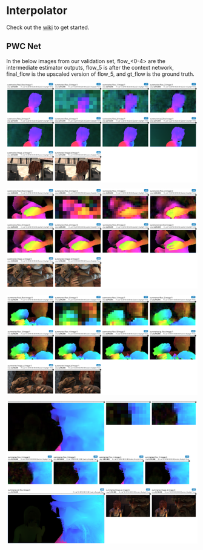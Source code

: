 # Interpolator

Check out the [wiki](https://github.com/NeedsMorePie/interpolator/wiki) to get started.

## PWC Net

In the below images from our validation set, flow_<0-4> are the intermediate estimator outputs, flow_5 is after the context network, final_flow is the upscaled version of flow_5, and gt_flow is the ground truth.

![alt text is for people with bad internet](https://raw.githubusercontent.com/NeedsMorePie/interpolator/master/docs/image1.png)

![alt text is for people with bad internet](https://raw.githubusercontent.com/NeedsMorePie/interpolator/master/docs/image2.png)

![alt text is for people with bad internet](https://raw.githubusercontent.com/NeedsMorePie/interpolator/master/docs/image8.png)

![alt text is for people with bad internet](https://raw.githubusercontent.com/NeedsMorePie/interpolator/master/docs/image13.png)

